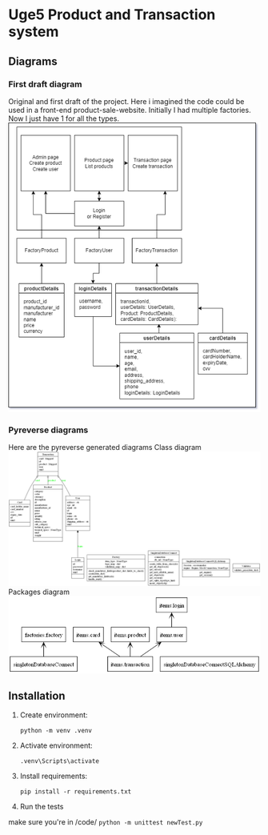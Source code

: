# Uge5 Product and Transaction system

## Diagrams

### First draft diagram
Original and first draft of the project. Here i imagined the code could be used in a front-end product-sale-website.
Initially I had multiple factories. Now I just have 1 for all the types.
![First draft of project](diagrams/flowchart_draft_1.png)

### Pyreverse diagrams
Here are the pyreverse generated diagrams
Class diagram
![Pyreverse_classes](diagrams/classes_Uge5.png)
Packages diagram
![Pyreverse_packages](diagrams/packages_Uge5.png)


## Installation

1. Create environment:
    ```
    python -m venv .venv
    ```

2. Activate environment:
    ```
    .venv\Scripts\activate
    ```

3. Install requirements:
    ```
    pip install -r requirements.txt
    ```

4. Run the tests

make sure you're in /code/
    ```
    python -m unittest newTest.py
    ```